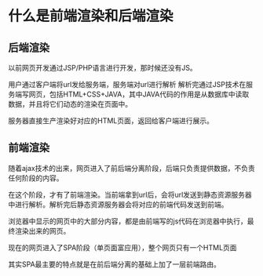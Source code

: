 # 什么是前端渲染和后端渲染

## 后端渲染

以前网页开发通过JSP/PHP语言进行开发，那时候还没有JS。

用户通过客户端将url发给服务端，服务端对url进行解析
解析完通过JSP技术在服务端写网页，包括HTML+CSS+JAVA，其中JAVA代码的作用是从数据库中读取数据，并且将它们动态的渲染在页面中。

服务器直接生产渲染好对应的HTML页面，返回给客户端进行展示。

## 前端渲染

随着ajax技术的出来，网页进入了前后端分离阶段，后端只负责提供数据，不负责任何阶段的内容。

在这个阶段，才有了前端渲染。当前端拿到url后，会将url发送到静态资源服务器中进行解析。解析完后静态资源服务器会将对应的前端代码发送到前端。

浏览器中显示的网页中的大部分内容，都是由前端写的js代码在浏览器中执行，最终渲染出来的网页。

现在的网页进入了SPA阶段（单页面富应用），整个网页只有一个HTML页面

其实SPA最主要的特点就是在前后端分离的基础上加了一层前端路由。
